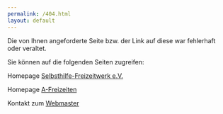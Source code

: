```yaml
---
permalink: /404.html
layout: default
---
```

<script language="javascript">
  
  if(document.URL.endsWith("Einladung+Ostern.pdf")){
    window.location.href="http://www.a-freizeiten.de/pdf/BremenOstern2016.pdf";
  }
  if(document.URL.endsWith("Einladung+Ostern.pdf")){
    window.location.href="http://www.a-freizeiten.de/pdf/ErichOsterfreizeit2016.pdf";
  }
</script>

Die von Ihnen angeforderte Seite bzw. der Link auf diese war fehlerhaft oder veraltet.

Sie können auf die folgenden Seiten zugreifen:

Homepage [Selbsthilfe-Freizeitwerk e.V.](http://www.selbsthilfe-freizeitwerk.de)

Homepage [A-Freizeiten](http://www.a-freizeiten.de)

Kontakt zum [Webmaster](mailto:webmaster@a-freizeiten.de)
